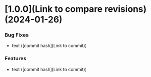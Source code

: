 # [1.0.0](Link to compare revisions) (2024-01-26)


### Bug Fixes

* text ([commit hash](Link to commit))


### Features

* text ([commit hash](Link to commit))
